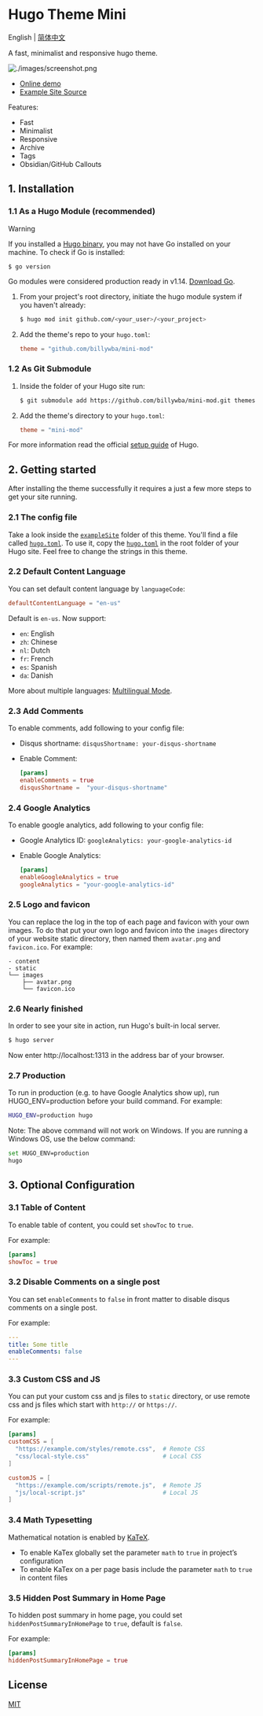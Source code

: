 # Hugo Theme Mini

English | [简体中文](https://github.com/billywba/mini-mod/tree/master/README-zh_CN.md)

A fast, minimalist and responsive hugo theme.

![./images/screenshot.png](https://raw.githubusercontent.com/nodejh/hugo-theme-mini/master/images/screenshot.png)

- [Online demo](https://nodejh.github.io/hugo-theme-mini)
- [Example Site Source](https://github.com/billywba/mini-mod/tree/master/exampleSite)

Features:

- Fast
- Minimalist
- Responsive
- Archive
- Tags
- Obsidian/GitHub Callouts

## 1. Installation


### 1.1 As a Hugo Module (recommended)

> [!WARNING] 
> If you installed a [Hugo binary](https://gohugo.io/getting-started/installing/#binary-cross-platform), you may not have Go installed on your machine. To check if Go is installed:
> ```
> $ go version
> ```
>  Go modules were considered production ready in v1.14. [Download Go](https://golang.org/dl/). 

1. From your project's root directory, initiate the hugo module system if you haven't already:

    ```bash
    $ hugo mod init github.com/<your_user>/<your_project>
    ```

2. Add the theme's repo to your `hugo.toml`:

    ```toml
    theme = "github.com/billywba/mini-mod"
    ```

### 1.2 As Git Submodule

1. Inside the folder of your Hugo site run:

    ```bash
    $ git submodule add https://github.com/billywba/mini-mod.git themes/mini
    ```

2. Add the theme's directory to your `hugo.toml`:

    ```toml
   theme = "mini-mod"
    ```

For more information read the official [setup guide](//gohugo.io/overview/installing/) of Hugo.


## 2. Getting started

After installing the theme successfully it requires a just a few more steps to get your site running.


### 2.1 The config file

Take a look inside the [`exampleSite`](https://github.com/billywba/mini-mod/tree/master/exampleSite) folder of this theme. You'll find a file called [`hugo.toml`](https://github.com/billywba/mini-mod/blob/master/exampleSite/hugo.toml). To use it, copy the [`hugo.toml`](https://github.com/billywba/mini-mod/blob/master/exampleSite/hugo.toml) in the root folder of your Hugo site. Feel free to change the strings in this theme.

### 2.2 Default Content Language

You can set default content language by `languageCode`:

```toml
defaultContentLanguage = "en-us"
```

Default is `en-us`. Now support:

- `en`: English
- `zh`: Chinese
- `nl`: Dutch 
- `fr`: French
- `es`: Spanish
- `da`: Danish

More about multiple languages: [Multilingual Mode](https://gohugo.io/content-management/multilingual/).

### 2.3 Add Comments

To enable comments, add following to your config file:

- Disqus shortname: `disqusShortname: your-disqus-shortname`
- Enable Comment:

    ```toml
    [params]
    enableComments = true
    disqusShortname =  "your-disqus-shortname"
    ```

### 2.4 Google Analytics

To enable google analytics, add following to your config file:

- Google Analytics ID: `googleAnalytics: your-google-analytics-id`
- Enable Google Analytics:

    ```toml
    [params]
    enableGoogleAnalytics = true
    googleAnalytics = "your-google-analytics-id"
    ```

### 2.5 Logo and favicon

You can replace the log in the top of each page and favicon with your own images. To do that put your own logo and favicon into the `images` directory of your website static directory, then named them `avatar.png` and `favicon.ico`. For example:

```
- content
- static
└── images
    ├── avatar.png
    └── favicon.ico
```

### 2.6 Nearly finished

In order to see your site in action, run Hugo's built-in local server.

```bash
$ hugo server
```

Now enter http://localhost:1313 in the address bar of your browser.

### 2.7 Production

To run in production (e.g. to have Google Analytics show up), run HUGO_ENV=production before your build command. For example:

```bash
HUGO_ENV=production hugo
```

Note: The above command will not work on Windows. If you are running a Windows OS, use the below command:

```bash
set HUGO_ENV=production
hugo
```


## 3. Optional Configuration

### 3.1 Table of Content

To enable table of content, you could set `showToc` to `true`.

For example:

```toml
[params]
showToc = true
```

### 3.2 Disable Comments on a single post

You can set `enableComments` to `false` in front matter to disable disqus comments on a single post.

For example:

```yaml
---
title: Some title
enableComments: false
---
```

### 3.3 Custom CSS and JS

You can put your custom css and js files to `static` directory, or use remote css and js files which start with `http://` or `https://`.

For example:

```toml
[params]
customCSS = [
  "https://example.com/styles/remote.css",  # Remote CSS
  "css/local-style.css"                     # Local CSS
]

customJS = [
  "https://example.com/scripts/remote.js",  # Remote JS
  "js/local-script.js"                      # Local JS
]
```

### 3.4 Math Typesetting

Mathematical notation is enabled by [KaTeX](https://katex.org/).

- To enable KaTex globally set the parameter `math` to `true` in project’s configuration
- To enable KaTex on a per page basis include the parameter `math` to `true` in content files

### 3.5 Hidden Post Summary in Home Page 

To hidden post summary in home page, you could set `hiddenPostSummaryInHomePage` to `true`, default is `false`.

For example:

```toml
[params]
hiddenPostSummaryInHomePage = true
```

## License

[MIT](https://github.com/billywba/mini-mod/blob/master/LICENSE.md)
